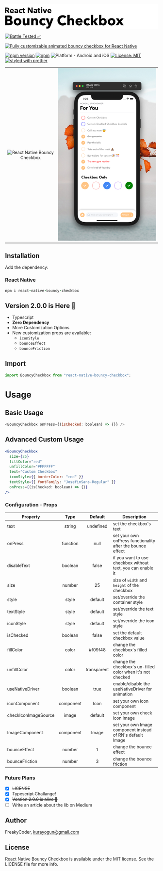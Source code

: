 <img alt="React Native Bouncy Checkbox" src="assets/logo.png" width="1050"/>

[![Battle Tested ✅](https://img.shields.io/badge/-Battle--Tested%20%E2%9C%85-03666e?style=for-the-badge)](https://github.com/WrathChaos/react-native-bouncy-checkbox)

[![Fully customizable animated bouncy checkbox for React Native](https://img.shields.io/badge/-Fully%20customizable%20animated%20bouncy%20checkbox%20for%20React%20Native-lightgrey?style=for-the-badge)](https://github.com/WrathChaos/react-native-bouncy-checkbox)

[![npm version](https://img.shields.io/npm/v/react-native-bouncy-checkbox.svg?style=for-the-badge)](https://www.npmjs.com/package/react-native-bouncy-checkbox)
[![npm](https://img.shields.io/npm/dt/react-native-bouncy-checkbox.svg?style=for-the-badge)](https://www.npmjs.com/package/react-native-bouncy-checkbox)
![Platform - Android and iOS](https://img.shields.io/badge/platform-Android%20%7C%20iOS-blue.svg?style=for-the-badge)
[![License: MIT](https://img.shields.io/badge/License-MIT-green.svg?style=for-the-badge)](https://opensource.org/licenses/MIT)
[![styled with prettier](https://img.shields.io/badge/styled_with-prettier-ff69b4.svg?style=for-the-badge)](https://github.com/prettier/prettier)

<table>
  <tr>
    <td align="center">
      <img alt="React Native Bouncy Checkbox"
        src="assets/Screenshots/react-native-bouncy-checkbox.gif" />
    </td>
    <td align="center">
      <img alt="React Native Bouncy Checkbox"
        src="assets/Screenshots/react-native-bouncy-checkbox.png" />
    </td>
   </tr>
</table>

## Installation

Add the dependency:

### React Native

```ruby
npm i react-native-bouncy-checkbox
```

## Version 2.0.0 is Here 🥳

- Typescript
- **Zero Dependency**
- More Customization Options
- New customization props are available: 
     - `iconStyle`
     - `bounceEffect`
     - `bounceFriction`

## Import

```js
import BouncyCheckbox from "react-native-bouncy-checkbox";
```

# Usage

## Basic Usage

```js
<BouncyCheckbox onPress={(isChecked: boolean) => {}} />
```

## Advanced Custom Usage

```jsx
<BouncyCheckbox
  size={25}
  fillColor="red"
  unfillColor="#FFFFFF"
  text="Custom Checkbox"
  iconStyle={{ borderColor: "red" }}
  textStyle={{ fontFamily: "JosefinSans-Regular" }}
  onPress={(isChecked: boolean) => {}}
/>
```

### Configuration - Props

| Property             |   Type    |    Default     | Description                                                 |
| -------------------- | :-------: | :------------: | ----------------------------------------------------------- |
| text                 |  string   | undefined | set the checkbox's text                                     |
| onPress              | function  |      null      | set your own onPress functionality after the bounce effect  |
| disableText          |  boolean  |     false      | if you want to use checkbox without text, you can enable it |
| size                 |  number   |       25       | size of `width` and `height` of the checkbox                |
| style                |   style   |    default     | set/override the container style                            |
| textStyle            |   style   |    default     | set/override the text style                                 |
| iconStyle            |   style   |    default     | set/override the icon style                                 |
| isChecked            |  boolean  |     false      | set the default checkbox value                              |
| fillColor            |   color   |    #f09f48     | change the checkbox's filled color                          |
| unfillColor          |   color   |  transparent   | change the checkbox's un-filled color when it's not checked |
| useNativeDriver      |  boolean  |      true      | enable/disable the useNativeDriver for animation            |
| iconComponent        | component |      Icon      | set your own icon component                                 |
| checkIconImageSource |   image   |    default     | set your own check icon image                               |
| ImageComponent       | component |     Image      | set your own Image component instead of RN's default Image  |
| bounceEffect         |  number   |       1        | change the bounce effect                                    |
| bounceFriction       |  number   |       3        | change the bounce friction                                  |

### Future Plans

- [x] ~~LICENSE~~
- [x] ~~Typescript Challange!~~
- [x] ~~Version 2.0.0 is alive 🥳~~
- [ ] Write an article about the lib on Medium

## Author

FreakyCoder, kurayogun@gmail.com

## License

React Native Bouncy Checkbox is available under the MIT license. See the LICENSE file for more info.
